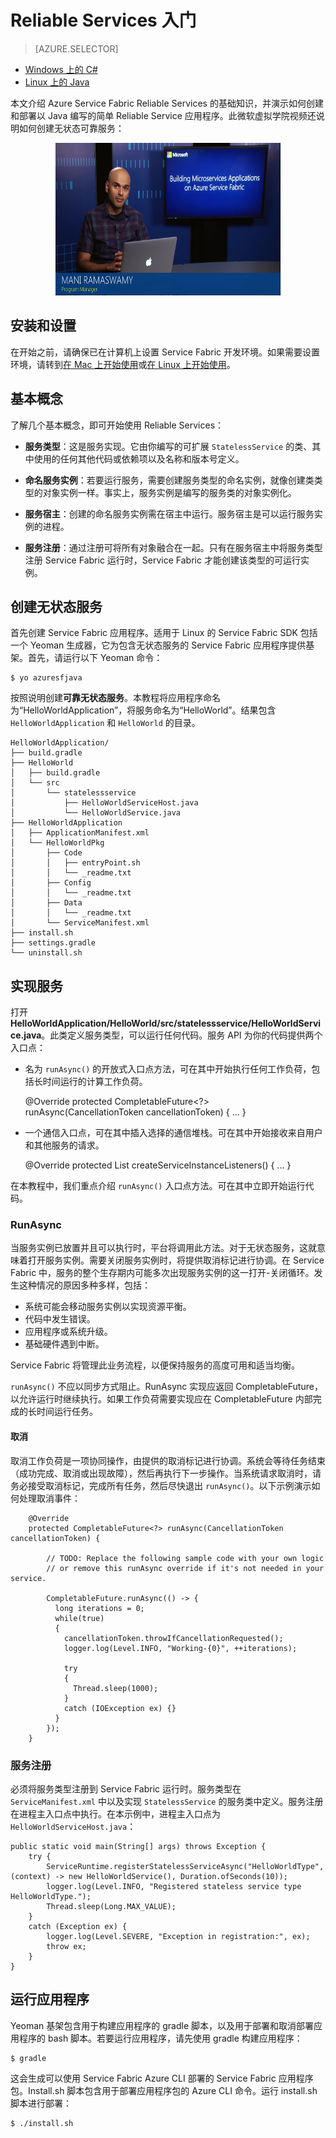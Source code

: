 <properties
    pageTitle="在 Java 中创建第一个可靠的 Azure 微服务 | Azure"
    description="介绍如何创建包含无状态服务和有状态服务的 Azure Service Fabric 应用程序。"
    services="service-fabric"
    documentationcenter=".net"
    author="vturecek"
    manager="timlt"
    editor="" />
<tags
    ms.assetid="7831886f-7ec4-4aef-95c5-b2469a5b7b5d"
    ms.service="service-fabric"
    ms.devlang="java"
    ms.topic="article"
    ms.tgt_pltfrm="na"
    ms.workload="na"
    ms.date="02/10/2017"
    wacn.date="03/03/2017"
    ms.author="vturecek" />  


# Reliable Services 入门

> [AZURE.SELECTOR]
- [Windows 上的 C#](/documentation/articles/service-fabric-reliable-services-quick-start/)
- [Linux 上的 Java](/documentation/articles/service-fabric-reliable-services-quick-start-java/)

本文介绍 Azure Service Fabric Reliable Services 的基础知识，并演示如何创建和部署以 Java 编写的简单 Reliable Service 应用程序。此微软虚拟学院视频还说明如何创建无状态可靠服务：
<center><a target="_blank" href="https://mva.microsoft.com/en-us/training-courses/building-microservices-applications-on-azure-service-fabric-16747?l=DOX8K86yC_206218965"> <img src="./media/service-fabric-reliable-services-quick-start-java/ReliableServicesJavaVid.png" WIDTH="360" HEIGHT="244"> </a></center>

## 安装和设置
在开始之前，请确保已在计算机上设置 Service Fabric 开发环境。如果需要设置环境，请转到[在 Mac 上开始使用](/documentation/articles/service-fabric-get-started-mac/)或[在 Linux 上开始使用](/documentation/articles/service-fabric-get-started-linux/)。

## 基本概念
了解几个基本概念，即可开始使用 Reliable Services：

 - **服务类型**：这是服务实现。它由你编写的可扩展 `StatelessService` 的类、其中使用的任何其他代码或依赖项以及名称和版本号定义。

 - **命名服务实例**：若要运行服务，需要创建服务类型的命名实例，就像创建类类型的对象实例一样。事实上，服务实例是编写的服务类的对象实例化。

 - **服务宿主**：创建的命名服务实例需在宿主中运行。服务宿主是可以运行服务实例的进程。

 - **服务注册**：通过注册可将所有对象融合在一起。只有在服务宿主中将服务类型注册 Service Fabric 运行时，Service Fabric 才能创建该类型的可运行实例。

## 创建无状态服务
首先创建 Service Fabric 应用程序。适用于 Linux 的 Service Fabric SDK 包括一个 Yeoman 生成器，它为包含无状态服务的 Service Fabric 应用程序提供基架。首先，请运行以下 Yeoman 命令：


	$ yo azuresfjava


按照说明创建**可靠无状态服务**。本教程将应用程序命名为“HelloWorldApplication”，将服务命名为“HelloWorld”。结果包含 `HelloWorldApplication` 和 `HelloWorld` 的目录。


	HelloWorldApplication/
	├── build.gradle
	├── HelloWorld
	│   ├── build.gradle
	│   └── src
	│       └── statelessservice
	│           ├── HelloWorldServiceHost.java
	│           └── HelloWorldService.java
	├── HelloWorldApplication
	│   ├── ApplicationManifest.xml
	│   └── HelloWorldPkg
	│       ├── Code
	│       │   ├── entryPoint.sh
	│       │   └── _readme.txt
	│       ├── Config
	│       │   └── _readme.txt
	│       ├── Data
	│       │   └── _readme.txt
	│       └── ServiceManifest.xml
	├── install.sh
	├── settings.gradle
	└── uninstall.sh


## 实现服务

打开 **HelloWorldApplication/HelloWorld/src/statelessservice/HelloWorldService.java**。此类定义服务类型，可以运行任何代码。服务 API 为你的代码提供两个入口点：

* 名为 `runAsync()` 的开放式入口点方法，可在其中开始执行任何工作负荷，包括长时间运行的计算工作负荷。


	@Override
	protected CompletableFuture<?> runAsync(CancellationToken cancellationToken) {
	    ...
	}


* 一个通信入口点，可在其中插入选择的通信堆栈。可在其中开始接收来自用户和其他服务的请求。


	@Override
	protected List<ServiceInstanceListener> createServiceInstanceListeners() {
	    ...
	}


在本教程中，我们重点介绍 `runAsync()` 入口点方法。可在其中立即开始运行代码。

### RunAsync
当服务实例已放置并且可以执行时，平台将调用此方法。对于无状态服务，这就意味着打开服务实例。需要关闭服务实例时，将提供取消标记进行协调。在 Service Fabric 中，服务的整个生存期内可能多次出现服务实例的这一打开-关闭循环。发生这种情况的原因多种多样，包括：

- 系统可能会移动服务实例以实现资源平衡。
- 代码中发生错误。
- 应用程序或系统升级。
- 基础硬件遇到中断。

Service Fabric 将管理此业务流程，以便保持服务的高度可用和适当均衡。

`runAsync()` 不应以同步方式阻止。RunAsync 实现应返回 CompletableFuture，以允许运行时继续执行。如果工作负荷需要实现应在 CompletableFuture 内部完成的长时间运行任务。

#### 取消
取消工作负荷是一项协同操作，由提供的取消标记进行协调。系统会等待任务结束（成功完成、取消或出现故障），然后再执行下一步操作。当系统请求取消时，请务必接受取消标记，完成所有任务，然后尽快退出 `runAsync()`。以下示例演示如何处理取消事件：


	    @Override
	    protected CompletableFuture<?> runAsync(CancellationToken cancellationToken) {

	        // TODO: Replace the following sample code with your own logic
	        // or remove this runAsync override if it's not needed in your service.

	        CompletableFuture.runAsync(() -> {
	          long iterations = 0;
	          while(true)
	          {
	            cancellationToken.throwIfCancellationRequested();
	            logger.log(Level.INFO, "Working-{0}", ++iterations);

	            try
	            {
	              Thread.sleep(1000);
	            }
	            catch (IOException ex) {}
	          }
	        });
	    }


### 服务注册

必须将服务类型注册到 Service Fabric 运行时。服务类型在 `ServiceManifest.xml` 中以及实现 `StatelessService` 的服务类中定义。服务注册在进程主入口点中执行。在本示例中，进程主入口点为 `HelloWorldServiceHost.java`：


	public static void main(String[] args) throws Exception {
	    try {
	        ServiceRuntime.registerStatelessServiceAsync("HelloWorldType", (context) -> new HelloWorldService(), Duration.ofSeconds(10));
	        logger.log(Level.INFO, "Registered stateless service type HelloWorldType.");
	        Thread.sleep(Long.MAX_VALUE);
	    } 
	    catch (Exception ex) {
        	logger.log(Level.SEVERE, "Exception in registration:", ex);
	        throw ex;
	    }
	}


## 运行应用程序
Yeoman 基架包含用于构建应用程序的 gradle 脚本，以及用于部署和取消部署应用程序的 bash 脚本。若要运行应用程序，请先使用 gradle 构建应用程序：


	$ gradle


这会生成可以使用 Service Fabric Azure CLI 部署的 Service Fabric 应用程序包。Install.sh 脚本包含用于部署应用程序包的 Azure CLI 命令。运行 install.sh 脚本进行部署：


	$ ./install.sh


<!---HONumber=Mooncake_0227_2017-->
<!--Update_Description: sample code update; add a MVA video-->